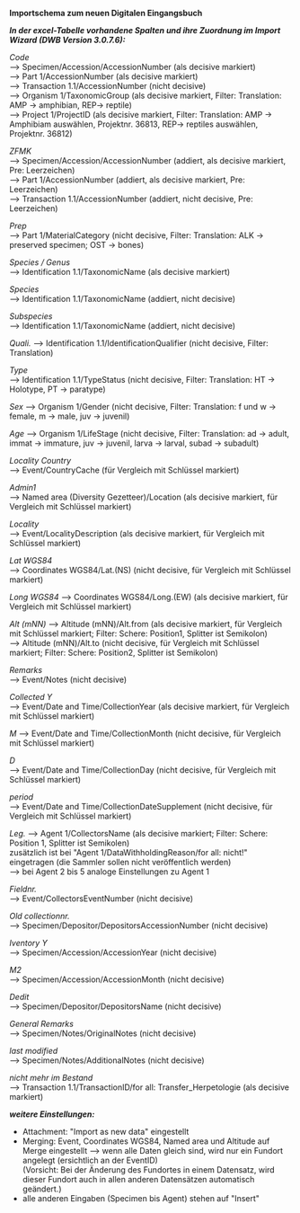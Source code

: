 **Importschema zum neuen Digitalen Eingangsbuch**

***In der excel-Tabelle vorhandene Spalten und ihre Zuordnung im Import Wizard (DWB Version 3.0.7.6):***

_Code_    
-->  Specimen/Accession/AccessionNumber (als decisive markiert)  
-->  Part 1/AccessionNumber (als decisive markiert)  
-->  Transaction 1.1/AccessionNumber (nicht decisive)  
-->  Organism 1/TaxonomicGroup (als decisive markiert, Filter: Translation: AMP -> amphibian, REP-> reptile)  
-->  Project 1/ProjectID (als decisive markiert, Filter: Translation: AMP -> Amphibiam auswählen, Projektnr. 36813, REP-> reptiles auswählen, Projektnr. 36812)

_ZFMK_  
-->  Specimen/Accession/AccessionNumber (addiert, als decisive markiert, Pre: Leerzeichen)  
-->  Part 1/AccessionNumber (addiert, als decisive markiert, Pre: Leerzeichen)  
-->  Transaction 1.1/AccessionNumber (addiert, nicht decisive, Pre: Leerzeichen)  

_Prep_  
-->  Part 1/MaterialCategory (nicht decisive, Filter: Translation: ALK -> preserved specimen; OST -> bones)  

_Species / Genus_  
--> Identification 1.1/TaxonomicName (als decisive markiert)

_Species_  
--> Identification 1.1/TaxonomicName (addiert, nicht decisive)  

_Subspecies_  
--> Identification 1.1/TaxonomicName (addiert, nicht decisive)  

_Quali._
--> Identification 1.1/IdentificationQualifier (nicht decisive, Filter: Translation)  

_Type_  
--> Identification 1.1/TypeStatus (nicht decisive, Filter: Translation: HT -> Holotype, PT -> paratype)  

_Sex_
--> Organism 1/Gender (nicht decisive, Filter: Translation: f und w -> female, m -> male, juv -> juvenil)  

_Age_
--> Organism 1/LifeStage (nicht decisive, Filter: Translation: ad -> adult, immat -> immature, juv -> juvenil, larva -> larval, subad -> subadult)  

_Locality Country_  
--> Event/CountryCache (für Vergleich mit Schlüssel markiert)  

_Admin1_  
--> Named area (Diversity Gezetteer)/Location (als decisive markiert, für Vergleich mit Schlüssel markiert)  

_Locality_  
-->  Event/LocalityDescription (als decisive markiert, für Vergleich mit Schlüssel markiert)  

_Lat WGS84_  
--> Coordinates WGS84/Lat.(NS) (nicht decisive, für Vergleich mit Schlüssel markiert)  

_Long WGS84_
--> Coordinates WGS84/Long.(EW) (als decisive markiert, für Vergleich mit Schlüssel markiert)  

_Alt (mNN)_
--> Altitude (mNN)/Alt.from (als decisive markiert, für Vergleich mit Schlüssel markiert; Filter: Schere: Position1, Splitter ist Semikolon)  
--> Altitude (mNN)/Alt.to (nicht decisive, für Vergleich mit Schlüssel markiert; Filter: Schere: Position2, Splitter ist Semikolon)  

_Remarks_  
--> Event/Notes (nicht decisive)  

_Collected Y_  
--> Event/Date and Time/CollectionYear (als decisive markiert, für Vergleich mit Schlüssel markiert)  

_M_
--> Event/Date and Time/CollectionMonth (nicht decisive, für Vergleich mit Schlüssel markiert)  

_D_  
--> Event/Date and Time/CollectionDay (nicht decisive, für Vergleich mit Schlüssel markiert)  

_period_  
--> Event/Date and Time/CollectionDateSupplement (nicht decisive, für Vergleich mit Schlüssel markiert)  

_Leg._
-->  Agent 1/CollectorsName (als decisive markiert; Filter: Schere: Position 1, Splitter ist Semikolen)  
zusätzlich ist bei "Agent 1/DataWithholdingReason/for all: nicht!" eingetragen (die Sammler sollen nicht veröffentlich werden)  
--> bei Agent 2 bis 5 analoge Einstellungen zu Agent 1  

_Fieldnr._  
--> Event/CollectorsEventNumber (nicht decisive)  

_Old collectionnr._  
--> Specimen/Depositor/DepositorsAccessionNumber (nicht decisive)  

_Iventory Y_  
--> Specimen/Accession/AccessionYear  (nicht decisive)  

_M2_  
--> Specimen/Accession/AccessionMonth  (nicht decisive)  

_Dedit_  
--> Specimen/Depositor/DepositorsName  (nicht decisive)  

_General Remarks_  
--> Specimen/Notes/OriginalNotes  (nicht decisive)  

_last modified_  
--> Specimen/Notes/AdditionalNotes  (nicht decisive)  

_nicht mehr im Bestand_  
--> Transaction 1.1/TransactionID/for all: Transfer_Herpetologie  (als decisive markiert)  


***weitere Einstellungen:***
* Attachment: "Import as new data" eingestellt  
* Merging: Event, Coordinates WGS84, Named area und Altitude auf Merge eingestellt --> wenn alle Daten gleich sind, wird nur ein Fundort angelegt (ersichtlich an der EventID)   
(Vorsicht: Bei der Änderung des Fundortes in einem Datensatz, wird dieser Fundort auch in allen anderen Datensätzen automatisch geändert.)  
* alle anderen Eingaben (Specimen bis Agent) stehen auf "Insert"  
